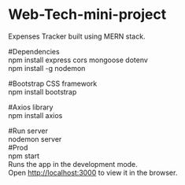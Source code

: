 # Web-Tech-mini-project
Expenses Tracker built using MERN stack. 

#Dependencies \
npm install express cors mongoose dotenv \
npm install -g nodemon 

#Bootstrap CSS framework \
npm install bootstrap 

#Axios library \
npm install axios 
 
#Run server \
nodemon server \
#Prod \
npm start \
Runs the app in the development mode.\
Open [http://localhost:3000](http://localhost:3000) to view it in the browser.
